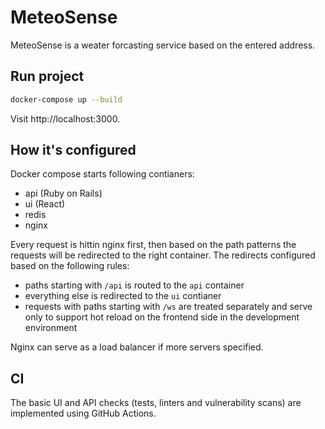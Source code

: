 # MeteoSense

MeteoSense is a weater forcasting service based on the entered address.

## Run project

```bash
docker-compose up --build
```

Visit http://localhost:3000.

## How it's configured

Docker compose starts following contianers:

- api (Ruby on Rails)
- ui (React)
- redis
- nginx

Every request is hittin nginx first, then based on the path patterns the requests will be redirected to the right container. The redirects configured based on the following rules:

- paths starting with `/api` is routed to the `api` container
- everything else is redirected to the `ui` contianer
- requests with paths starting with `/ws` are treated separately and serve only to support hot reload on the frontend side in the development environment

Nginx can serve as a load balancer if more servers specified.

## CI

The basic UI and API checks (tests, linters and vulnerability scans) are implemented using GitHub Actions.
